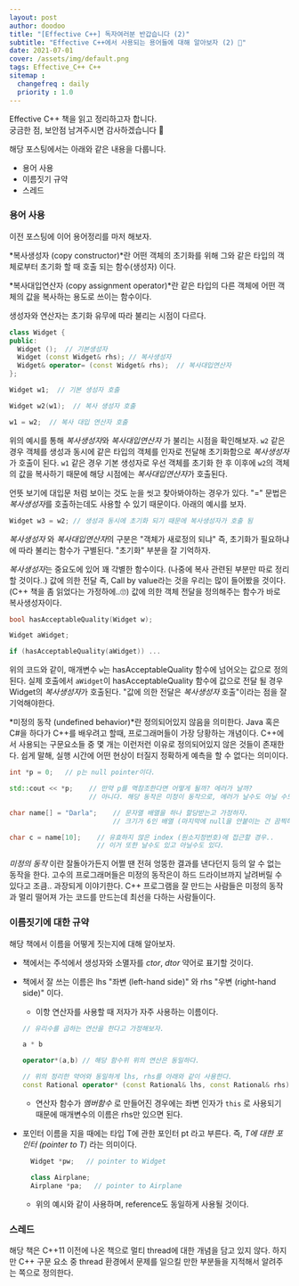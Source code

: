 ```yaml
---
layout: post
author: doodoo
title: "[Effective C++] 독자여러분 반갑습니다 (2)"
subtitle: "Effective C++에서 사용되는 용어들에 대해 알아보자 (2) 💨"
date: 2021-07-01
cover: /assets/img/default.png
tags: Effective_C++ C++
sitemap :
  changefreq : daily
  priority : 1.0
---
```

Effective C++ 책을 읽고 정리하고자 합니다. <br>
궁금한 점, 보안점 남겨주시면 감사하겠습니다 🙇

해당 포스팅에서는 아래와 같은 내용을 다룹니다.
- 용어 사용
- 이름짓기 규약
- 스레드

### 용어 사용
이전 포스팅에 이어 용어정리를 마저 해보자.

*복사생성자 (copy constructor)*란 어떤 객체의 초기화를 위해 그와 같은 타입의 객체로부터 초기화 할 때 호출 되는 함수(생성자) 이다.

*복사대입연산자 (copy assignment operator)*란 같은 타입의 다른 객체에 어떤 객체의 값을 복사하는 용도로 쓰이는 함수이다.

생성자와 연산자는 초기화 유무에 따라 불리는 시점이 다르다.

```cpp
class Widget {
public:
  Widget ();  // 기본생성자
  Widget (const Widget& rhs); // 복사생성자
  Widget& operator= (const Widget& rhs);  // 복사대입연산자
};

Widget w1;  // 기본 생성자 호출

Widget w2(w1);  // 복사 생성자 호출

w1 = w2;  // 복사 대입 연산자 호출
```

위의 예시를 통해 *복사생성자*와 *복사대입연산자* 가 불리는 시점을 확인해보자. `w2` 같은 경우 객체를 생성과 동시에 같은 타입의 객체를 인자로 전달해 초기화함으로 *복사생성자*가 호출이 된다. `w1` 같은 경우 기본 생성자로 우선 객체를 초기화 한 후 이후에 `w2`의 객체의 값을 복사하기 때문에 해당 시점에는 *복사대입연산자*가 호출된다.

언뜻 보기에 대입문 처럼 보이는 것도 눈을 씻고 찾아봐야하는 경우가 있다. "=" 문법은 *복사생성자*를 호출하는데도 사용할 수 있기 때문이다. 아래의 예시를 보자.

```cpp
Widget w3 = w2; // 생성과 동시에 초기화 되기 때문에 복사생성자가 호출 됨
```

*복사생성자* 와 *복사대입연산자*의 구분은 "객체가 새로정의 되냐" 즉, 초기화가 필요하냐에 따라 불리는 함수가 구별된다. "초기화" 부분을 잘 기억하자.

*복사생성자*는 중요도에 있어 꽤 각별한 함수이다. (나중에 복사 관련된 부분만 따로 정리할 것이다..) 값에 의한 전달 즉, Call by value라는 것을 우리는 많이 들어봤을 것이다. (C++ 책을 좀 읽었다는 가정하에..🙄) 값에 의한 객체 전달을 정의해주는 함수가 바로 복사생성자이다.

```cpp
bool hasAcceptableQuality(Widget w);

Widget aWidget;

if (hasAcceptableQuality(aWidget)) ...
```

위의 코드와 같이, 매개변수 `w`는 hasAcceptableQuality 함수에 넘어오는 값으로 정의 된다. 실제 호출에서 `aWidget`이 hasAcceptableQuality 함수에 값으로 전달 될 경우 Widget의 *복사생성자*가 호출된다. "값에 의한 전달은 *복사생성자* 호출"이라는 점을 잘 기억해야한다.


*미정의 동작 (undefined behavior)*란 정의되어있지 않음을 의미한다. Java 혹은 C#을 하다가 C++를 배우려고 할때, 프로그래머들이 가장 당황하는 개념이다. C++에서 사용되는 구문요소들 중 몇 개는 이런저런 이유로 정의되어있지 않은 것들이 존재한다. 쉽게 말해, 실행 시간에 어떤 현상이 터질지 정확하게 예측을 할 수 없다는 의미이다.

```cpp
int *p = 0;   // p는 null pointer이다.

std::cout << *p;    // 만약 p를 역참조한다면 어떻게 될까? 에러가 날까?
                    // 아니다. 해당 동작은 미정이 동작으로, 에러가 날수도 아닐 수도 있다.

char name[] = "Darla";    // 문자열 배열을 하나 할당받는고 가정하자.
                          // 크기가 6인 배열 (마지막에 null을 안붙이는 건 끔찍하다.)

char c = name[10];    // 유효하지 않은 index (원소지정번호)에 접근할 경우..
                      // 이거 또한 날수도 있고 아닐수도 있다.
```

*미정의 동작* 이란 잘돌아가든지 어쩔 땐 전혀 엉뚱한 결과를 낸다던지 등의 알 수 없는 동작을 한다. 고수의 프로그래머들은 미정의 동작은이 하드 드라이브까지 날려버릴 수 있다고 조큼.. 과장되게 이야기한다. C++ 프로그램을 잘 만드는 사람들은 미정의 동작과 멀리 떨어져 가는 코드를 만드는데 최선을 다하는 사람들이다.

### 이름짓기에 대한 규약
해당 책에서 이름을 어떻게 짓는지에 대해 알아보자.

- 책에서는 주석에서 생성자와 소멸자를 *ctor*, *dtor* 약어로 표기할 것이다.
- 책에서 잘 쓰는 이름은 lhs "좌변 (left-hand side)" 와 rhs "우변 (right-hand side)" 이다.
  - 이항 연산자를 사용할 때 저자가 자주 사용하는 이름이다.

  ```cpp
  // 유리수를 곱하는 연산을 한다고 가정해보자.

  a * b

  operator*(a,b) // 해당 함수위 위의 연산은 동일하다.

  // 위의 정리한 약어와 동일하게 lhs, rhs를 아래와 같이 사용한다.
  const Rational operator* (const Rational& lhs, const Rational& rhs);
  ```
  - 연산자 함수가 *멤버함수* 로 만들어진 경우에는 좌변 인자가 `this` 로 사용되기 때문에 매개변수의 이름은 rhs만 있으면 된다.

- 포인터 이름을 지을 때에는 타입 T에 관한 포인터 pt 라고 부른다. 즉, *T에 대한 포인터 (pointer to T)* 라는 의미이다.
  ```cpp
    Widget *pw;   // pointer to Widget

    class Airplane;
    Airplane *pa;   // pointer to Airplane
  ```
  - 위의 예시와 같이 사용하며, reference도 동일하게 사용될 것이다.


### 스레드
해당 책은 C++11 이전에 나온 책으로 멀티 thread에 대한 개념을 담고 있지 않다. 하지만 C++ 구문 요소 중 thread 환경에서 문제를 일으킬 만한 부분들을 지적해서 알려주는 쪽으로 정의한다.
